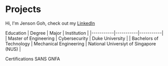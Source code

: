 # Projects

Hi, I'm Jenson Goh, check out my  [LinkedIn](https://www.linkedin.com/in/jenson-goh-sc/)
 
Education
| Degree | Major | Institution |
|-----------|-----------|-----------|
| Master of Engineering | Cybersecurity | Duke University |
| Bachelors of Technology | Mechanical Engineering | National Universiyt of Singapore (NUS) |


Certifications
SANS GNFA
